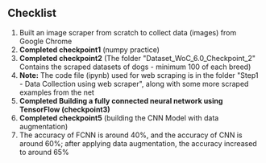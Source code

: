 ## Checklist
1) Built an image scraper from scratch to collect data (images) from Google Chrome
2) **Completed checkpoint1** (numpy practice)
3) **Completed checkpoint2** (The folder "Dataset_WoC_6.0_Checkpoint_2" Contains the scraped datasets of dogs - minimum 100 of each breed)
4) **Note:** The code file (ipynb) used for web scraping is in the folder "Step1 - Data Collection using web scraper", along with some more scraped examples from the net
5) **Completed Building a fully connected neural network using TensorFlow (checkpoint3)**
6) **Completed checkpoint5** (building the CNN Model with data augmentation)
7) The accuracy of FCNN is around 40%, and the accuracy of CNN is around 60%; after applying data augmentation, the accuracy increased to around 65%

